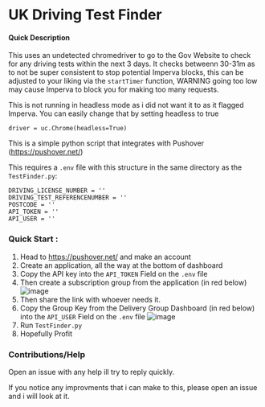 # UK Driving Test Finder

#### Quick Description

This uses an undetected chromedriver to go to the Gov Website to check for any driving tests within the next 3 days. 
It checks betweenn 30-31m as to not be super consistent to stop potential Imperva blocks, this can be adjusted to your liking via the `startTimer` function, WARNING going too low may cause Imperva to block you for making too many requests.


This is not running in headless mode as i did not want it to as it flagged Imperva. You can easily change that by setting headless to true
```
driver = uc.Chrome(headless=True)
```


This is a simple python script that integrates with Pushover (https://pushover.net/)


This requires a `.env` file with this structure in the same directory as the `TestFinder.py`: 
```
DRIVING_LICENSE_NUMBER = ''
DRIVING_TEST_REFERENCENUMBER = ''
POSTCODE = ''
API_TOKEN = ''
API_USER = ''
```

### Quick Start :


1. Head to https://pushover.net/ and make an account
2. Create an application, all the way at the bottom of dashboard
3. Copy the API key into the `API_TOKEN` Field on the `.env` file
4. Then create a subscription group from the application (in red below)
![image](https://github.com/user-attachments/assets/bd64d259-b425-4a37-8deb-7d13def68230)
5. Then share the link with whoever needs it.
6. Copy the Group Key from the Delivery Group Dashboard (in red below) into the `API_USER` Field on the `.env` file
![image](https://github.com/user-attachments/assets/c9573221-4ecb-40df-82ae-86d2e99209f6)
7. Run `TestFinder.py`
8. Hopefully Profit


### Contributions/Help

Open an issue with any help ill try to reply quickly.

If you notice any improvments that i can make to this, please open an issue and i will look at it. 
